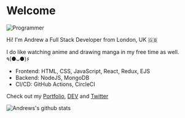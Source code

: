 # Welcome

![Programmer](https://res.cloudinary.com/d74fh3kw/image/upload/v1594399766/github_x15mfs.jpg 'Programmer')

Hi! I'm Andrew a Full Stack Developer from London, UK 🇬🇧

I do like watching anime and drawing manga in my free time as well. ٩(●ᴗ●)۶

- Frontend: HTML, CSS, JavaScript, React, Redux, EJS
- Backend: NodeJS, MongoDB
- CI/CD: GitHub Actions, CircleCI

Check out my [Portfolio](https://andrewbaisden.com/ "Andrew Baisden's Portfolio"), [DEV](https://dev.to/andrewbaisden "Andrew Baisden's DEV") and [Twitter](https://twitter.com/andrewbaisden "Andrew Baisden's Twitter")

![Andrews's github stats](https://github-readme-stats.vercel.app/api?username=andrewbaisden&show_icons=true&theme=tokyonight)
